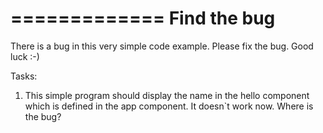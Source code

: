 =============
Find the bug
=============

There is a bug in this very simple code example. Please fix the bug. Good luck :-)

Tasks:

1. This simple program should display the name in the hello component which is defined in the app component. It doesn`t work now. Where is the bug?
